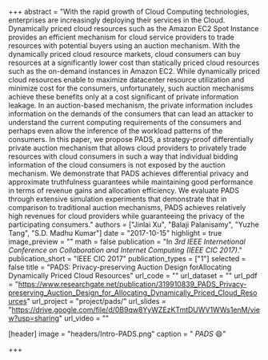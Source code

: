 +++
abstract = "With the rapid growth of Cloud Computing technologies, enterprises are increasingly deploying their services in the Cloud. Dynamically priced cloud resources such as the Amazon EC2 Spot Instance provides an efficient mechanism for cloud service providers to trade resources with potential buyers using an auction mechanism. With the dynamically priced cloud resource markets, cloud consumers can buy resources at a significantly lower cost than statically priced cloud resources such as the on-demand instances in Amazon EC2. While dynamically priced cloud resources enable to maximize datacenter resource utilization and minimize cost for the consumers, unfortunately, such auction mechanisms achieve these benefits only at a cost significant of private information leakage. In an auction-based mechanism, the private information includes information on the demands of the consumers that can lead an attacker to understand the current computing requirements of the consumers and perhaps even allow the inference of the workload patterns of the consumers. In this paper, we propose PADS, a strategy-proof differentially private auction mechanism that allows cloud providers to privately trade resources with cloud consumers in such a way that individual bidding information of the cloud consumers is not exposed by the auction mechanism. We demonstrate that PADS achieves differential privacy and approximate truthfulness guarantees while maintaining good performance in terms of revenue gains and allocation efficiency. We evaluate PADS through extensive simulation experiments that demonstrate that in comparison to traditional auction mechanisms, PADS achieves relatively high revenues for cloud providers while guaranteeing the privacy of the participating consumers."
authors = ["Jinlai Xu", "Balaji Palanisamy", "Yuzhe Tang", "S.D. Madhu Kumar"]
date = "2017-10-15"
highlight = true
image_preview = ""
math = false
publication = "In *3rd IEEE Internetional Conference on Collaboration and Internet Computing (IEEE CIC 2017)*."
publication_short = "IEEE CIC 2017"
publication_types = ["1"]
selected = false
title = "PADS: Privacy-preserving Auction Design forAllocating Dynamically Priced Cloud Resources"
url_code = ""
url_dataset = ""
url_pdf = "https://www.researchgate.net/publication/319910839_PADS_Privacy-preserving_Auction_Design_for_Allocating_Dynamically_Priced_Cloud_Resources"
url_project = "project/pads/"
url_slides = "https://drive.google.com/file/d/0B9qw8YyWZEzKTmtDUWV1WWs1enM/view?usp=sharing"
url_video = ""

[header]
image = "headers/Intro-PADS.png"
caption = " *PADS* :smile:"

+++

